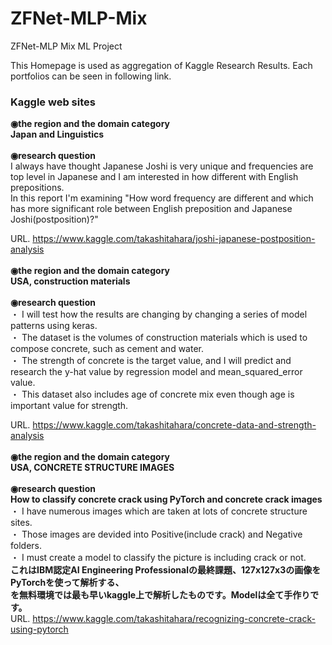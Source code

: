 # ZFNet-MLP-Mix
ZFNet-MLP Mix ML Project

This Homepage is used as aggregation of Kaggle Research Results. Each portfolios can be seen in following link.

### Kaggle web sites
**◉the region and the domain category**<br>
**Japan and Linguistics**<br><br>
**◉research question**<br>
I always have thought Japanese Joshi is very unique and frequencies are top level in Japanese and I am interested in how different with English prepositions.<br>
In this report I'm examining "How word frequency are different and which has more significant role between English preposition and Japanese Joshi(postposition)?"<br>

URL. https://www.kaggle.com/takashitahara/joshi-japanese-postposition-analysis
<br><br>
**◉the region and the domain category**<br>
**USA, construction materials**<br><br>
**◉research question**<br>
・ I will test how the results are changing by changing a series of model patterns using keras.<br>
・ The dataset is the volumes of construction materials which is used to compose concrete, such as cement and water.<br>
・ The strength of concrete is the target value, and I will predict and research the y-hat value by regression model and mean_squared_error value.<br>
・ This dataset also includes age of concrete mix even though age is important value for strength.<br>

URL. https://www.kaggle.com/takashitahara/concrete-data-and-strength-analysis
<br><br>
**◉the region and the domain category**<br>
**USA, CONCRETE STRUCTURE IMAGES**<br><br>
**◉research question**<br>
**How to classify concrete crack using PyTorch and concrete crack images**<br>
・ I have numerous images which are taken at lots of concrete structure sites.<br>
・ Those images are devided into Positive(include crack) and Negative folders.<br>
・ I must create a model to classify the picture is including crack or not.<br>
**これはIBM認定AI Engineering Professionalの最終課題、127x127x3の画像をPyTorchを使って解析する、**<br>
**を無料環境では最も早いkaggle上で解析したものです。Modelは全て手作りです。**<br>
URL. https://www.kaggle.com/takashitahara/recognizing-concrete-crack-using-pytorch
<br><br>
